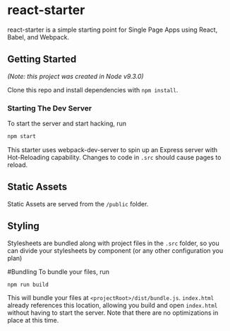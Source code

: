 # react-starter

react-starter is a simple starting point for Single Page Apps using React, Babel, and Webpack.

## Getting Started

_(Note: this project was created in Node v9.3.0)_

Clone this repo and install dependencies with `npm install`.

### Starting The Dev Server

To start the server and start hacking, run

```BASH
npm start
```

This starter uses webpack-dev-server to spin up an Express server with Hot-Reloading capability. Changes to code in `.src` should cause pages to reload.

## Static Assets

Static Assets are served from the `/public` folder.

## Styling

Stylesheets are bundled along with project files in the `.src` folder, so you can divide your stylesheets by component (or any other configuration you plan)

#Bundling
To bundle your files, run

```BASH
npm run build
```

This will bundle your files at `<projectRoot>/dist/bundle.js`. `index.html` already references this location, allowing you build and open `index.html` without having to start the server. Note that there are no optimizations in place at this time.
